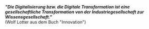 ***"Die Digitalisierung bzw. die Digitale Transformation ist eine gesellschaftliche Transformation von der Industriegesellschaft zur Wissensgesellschaft."***  
(Wolf Lotter aus dem Buch "Innovation")